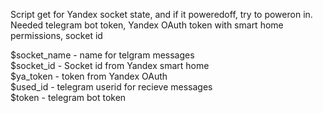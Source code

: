Script get for Yandex socket state, and if it poweredoff, try to poweron in.   <br />
Needed telegram bot token, Yandex OAuth token with smart home permissions, socket id  <br />

$socket_name - name for telgram messages   <br />
$socket_id - Socket id from Yandex smart home   <br />
$ya_token - token from Yandex OAuth  <br />
$used_id - telegram userid for recieve messages  <br />
$token -  telegram bot token  <br />
